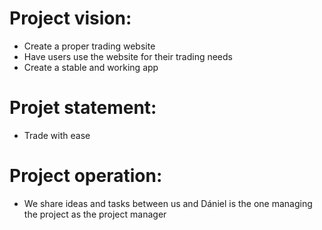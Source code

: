 # Project vision:
- Create a proper trading website 
- Have users use the website for their trading needs
- Create a stable and working app

# Projet statement:
- Trade with ease

# Project operation:
- We share ideas and tasks between us and Dániel is the one managing the project as the project manager

